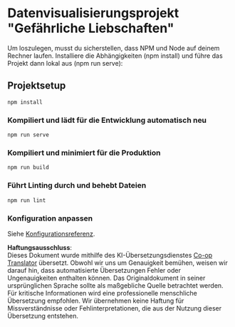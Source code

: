 <!--
CO_OP_TRANSLATOR_METADATA:
{
  "original_hash": "5c51a54dd89075a7a362890117b7ed9e",
  "translation_date": "2025-08-24T00:59:55+00:00",
  "source_file": "3-Data-Visualization/13-meaningful-visualizations/solution/README.md",
  "language_code": "de"
}
-->
# Datenvisualisierungsprojekt "Gefährliche Liebschaften"

Um loszulegen, musst du sicherstellen, dass NPM und Node auf deinem Rechner laufen. Installiere die Abhängigkeiten (npm install) und führe das Projekt dann lokal aus (npm run serve):

## Projektsetup
```
npm install
```

### Kompiliert und lädt für die Entwicklung automatisch neu
```
npm run serve
```

### Kompiliert und minimiert für die Produktion
```
npm run build
```

### Führt Linting durch und behebt Dateien
```
npm run lint
```

### Konfiguration anpassen
Siehe [Konfigurationsreferenz](https://cli.vuejs.org/config/).

**Haftungsausschluss**:  
Dieses Dokument wurde mithilfe des KI-Übersetzungsdienstes [Co-op Translator](https://github.com/Azure/co-op-translator) übersetzt. Obwohl wir uns um Genauigkeit bemühen, weisen wir darauf hin, dass automatisierte Übersetzungen Fehler oder Ungenauigkeiten enthalten können. Das Originaldokument in seiner ursprünglichen Sprache sollte als maßgebliche Quelle betrachtet werden. Für kritische Informationen wird eine professionelle menschliche Übersetzung empfohlen. Wir übernehmen keine Haftung für Missverständnisse oder Fehlinterpretationen, die aus der Nutzung dieser Übersetzung entstehen.